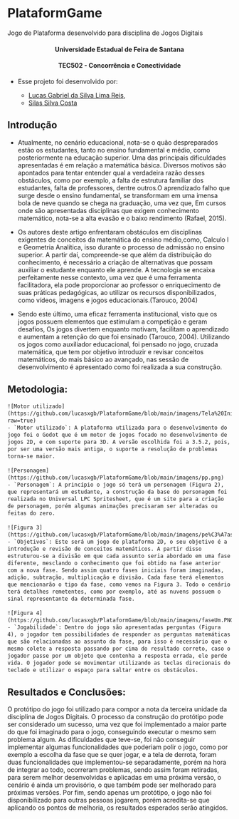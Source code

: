 # PlataformGame
Jogo de Plataforma desenvolvido para disciplina de Jogos Digitais

<p align="center">

<h4 align="center" > Universidade Estadual de Feira de Santana </h4>
<h4 align="center" >  TEC502 - Concorrência e Conectividade  </h4>
</p>


- Esse projeto foi desenvolvido por: 
    
  	- [Lucas Gabriel da Silva Lima Reis](https://github.com/lucasxgb), 
	- [Silas Silva Costa](https://github.com/silas-silva)


## Introdução

- Atualmente, no cenário educacional, nota-se o quão despreparados estão os estudantes, tanto no ensino fundamental e médio, como posteriormente na educação superior. Uma das principais dificuldades apresentadas é em relação a matemática básica. Diversos motivos são apontados para tentar entender qual a verdadeira razão desses obstáculos, como por exemplo, a falta de estrutura familiar dos estudantes, falta de professores, dentre outros.O aprendizado falho que surge desde o ensino fundamental, se transformam em uma imensa bola de neve quando se chega na graduação, uma vez que, Em cursos onde são apresentadas disciplinas que exigem conhecimento matemático, nota-se a alta evasão e o baixo rendimento (Rafael, 2015).

- Os autores deste artigo enfrentaram obstáculos em disciplinas exigentes de conceitos da matemática do ensino médio,como, Calculo I e Geometria Analítica, isso durante o processo de admissão no ensino superior. A partir daí, compreende-se que além da distribuição do conhecimento, é necessário a criação de alternativas que possam auxiliar o estudante enquanto ele aprende. A tecnologia se encaixa perfeitamente nesse contexto, uma vez que é uma ferramenta facilitadora, ela pode proporcionar ao professor o enriquecimento de suas práticas pedagógicas, ao utilizar os recursos disponibilizados, como vídeos, imagens e jogos educacionais.(Tarouco, 2004)

- Sendo este último, uma eficaz ferramenta institucional, visto que os jogos possuem elementos que estimulam a competição e geram desafios, Os jogos divertem enquanto motivam, facilitam o aprendizado e aumentam a retenção do que foi ensinado (Tarouco, 2004). Utilizando os jogos como auxiliador educacional, foi pensado no jogo, cruzada matemática, que tem por objetivo introduzir e revisar conceitos matemáticos, do mais básico ao avançado, nas sessão de desenvolvimento é apresentado como foi realizada a sua construção.



## Metodologia:



	![Motor utilizado](https://github.com/lucasxgb/PlataformGame/blob/main/imagens/Tela%20Inicial.PNG?raw=true)
	- `Motor utilizado`: A plataforma utilizada para o desenvolvimento do jogo foi o Godot que é um motor de jogos focado no desenvolvimento de jogos 2D, e com suporte para 3D. A versão escolhida foi a 3.5.2, pois, por ser uma versão mais antiga, o suporte a resolução de problemas torna-se maior.

	![Personagem](https://github.com/lucasxgb/PlataformGame/blob/main/imagens/pp.png)
	- `Personagem`: A princípio o jogo só terá um personagem (Figura 2), que representará um estudante, a construção da base do personagem foi realizada no Universal LPC Spritesheet, que é um site para a criação de personagem, porém algumas animações precisaram ser alteradas ou feitas do zero.
 
	![Figura 3](https://github.com/lucasxgb/PlataformGame/blob/main/imagens/pe%C3%A7as.png)
	- `Objetivos`: Este será um jogo de plataforma 2D, o seu objetivo é a introdução e revisão de conceitos matemáticos. A partir disso estruturou-se a divisão em que cada assunto seria abordado em uma fase diferente, mesclando o conhecimento que foi obtido na fase anterior com a nova fase. Sendo assim quatro fases iniciais foram imaginadas, adição, subtração, multiplicação e divisão. Cada fase terá elementos que mencionarão o tipo da fase, como vemos na Figura 3. Todo o cenário terá detalhes remetentes, como por exemplo, até as nuvens possuem o sinal representante da determinada fase.

	![Figura 4](https://github.com/lucasxgb/PlataformGame/blob/main/imagens/faseUm.PNG)
	- `Jogabilidade`: Dentro do jogo são apresentadas perguntas (Figura 4), o jogador tem possibilidades de responder as perguntas matemáticas que são relacionadas ao assunto da fase, para isso é necessário que o mesmo colete a resposta passando por cima do resultado correto, caso o jogador passe por um objeto que contenha a resposta errada, ele perde vida. O jogador pode se movimentar utilizando as teclas direcionais do teclado e utilizar o espaço para saltar entre os obstáculos.




## Resultados e Conclusões:
O protótipo do jogo foi utilizado para compor a nota da terceira unidade da disciplina de Jogos Digitais. O processo da construção do protótipo pode ser considerado um sucesso, uma vez que foi implementado a maior parte do que foi imaginado para o jogo, conseguindo executar o mesmo sem problema algum.
As dificuldades que teve-se, foi não conseguir implementar algumas funcionalidades que poderiam polir o jogo, como por exemplo a escolha da fase que se quer jogar, e a tela de derrota, foram duas funcionalidades que implementou-se separadamente, porém na hora de integrar ao todo, ocorreram problemas, sendo assim foram retiradas, para serem melhor desenvolvidas e aplicadas em uma próxima versão, o cenário é ainda um provisório, o que também pode ser melhorado para próximas versões.
Por fim, sendo apenas um protótipo, o jogo não foi disponibilizado para outras pessoas jogarem, porém acredita-se que aplicando os pontos de melhoria, os resultados esperados serão atingidos.

